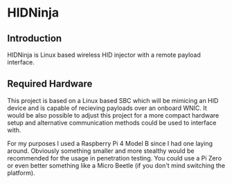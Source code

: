 # HIDNinja

## Introduction

HIDNinja is Linux based wireless HID injector with a remote payload interface.

## Required Hardware

This project is based on a Linux based SBC which will be mimicing an HID device and is capable of recieving payloads over an onboard WNIC. It would be also possible to adjust this project for a more compact hardware setup and alternative communication methods could be used to interface with.

For my purposes I used a Raspberry Pi 4 Model B since I had one laying around. Obviously something smaller and more stealthy would be recommended for the usage in penetration testing. You could use a Pi Zero or even better something like a Micro Beetle (if you don't mind switching the platform).
